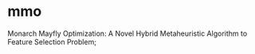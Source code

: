 # mmo
Monarch Mayfly Optimization: A Novel Hybrid Metaheuristic Algorithm to Feature Selection Problem;
